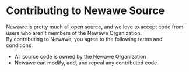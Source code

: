 # Contributing to Newawe Source
Newawe is pretty much all open source, and we love to accept code from users who aren't members of the Newawe Organization.  
By contributing to Newawe, you agree to the following terms and conditions:
- All source code is owned by the Newawe Organization
- Newawe can modify, add, and repeal any contributed code.
